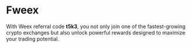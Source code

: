# Fweex
  With Weex referral code **t5k3**, you not only join one of the fastest-growing crypto exchanges but also unlock powerful rewards designed to maximize your trading potential.

